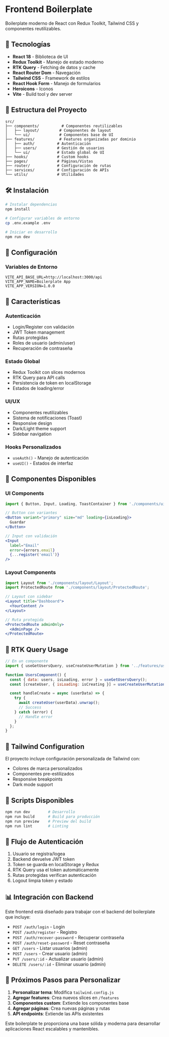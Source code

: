 # Frontend Boilerplate

Boilerplate moderno de React con Redux Toolkit, Tailwind CSS y componentes reutilizables.

## 🚀 Tecnologías

- **React 18** - Biblioteca de UI
- **Redux Toolkit** - Manejo de estado moderno
- **RTK Query** - Fetching de datos y cache
- **React Router Dom** - Navegación
- **Tailwind CSS** - Framework de estilos
- **React Hook Form** - Manejo de formularios
- **Heroicons** - Iconos
- **Vite** - Build tool y dev server

## 📁 Estructura del Proyecto

```
src/
├── components/          # Componentes reutilizables
│   ├── layout/         # Componentes de layout
│   └── ui/             # Componentes base de UI
├── features/           # Features organizadas por dominio
│   ├── auth/          # Autenticación
│   ├── users/         # Gestión de usuarios
│   └── ui/            # Estado global de UI
├── hooks/             # Custom hooks
├── pages/             # Páginas/Vistas
├── router/            # Configuración de rutas
├── services/          # Configuración de APIs
└── utils/             # Utilidades
```

## 🛠️ Instalación

```bash
# Instalar dependencias
npm install

# Configurar variables de entorno
cp .env.example .env

# Iniciar en desarrollo
npm run dev
```

## 🔧 Configuración

### Variables de Entorno

```env
VITE_API_BASE_URL=http://localhost:3000/api
VITE_APP_NAME=Boilerplate App
VITE_APP_VERSION=1.0.0
```

## 🎯 Características

### Autenticación
- Login/Register con validación
- JWT Token management
- Rutas protegidas
- Roles de usuario (admin/user)
- Recuperación de contraseña

### Estado Global
- Redux Toolkit con slices modernos
- RTK Query para API calls
- Persistencia de token en localStorage
- Estados de loading/error

### UI/UX
- Componentes reutilizables
- Sistema de notificaciones (Toast)
- Responsive design
- Dark/Light theme support
- Sidebar navigation

### Hooks Personalizados
- `useAuth()` - Manejo de autenticación
- `useUI()` - Estados de interfaz

## 📱 Componentes Disponibles

### UI Components
```jsx
import { Button, Input, Loading, ToastContainer } from './components/ui';

// Button con variantes
<Button variant="primary" size="md" loading={isLoading}>
  Guardar
</Button>

// Input con validación
<Input 
  label="Email" 
  error={errors.email} 
  {...register('email')}
/>
```

### Layout Components
```jsx
import Layout from './components/layout/Layout';
import ProtectedRoute from './components/layout/ProtectedRoute';

// Layout con sidebar
<Layout title="Dashboard">
  <YourContent />
</Layout>

// Ruta protegida
<ProtectedRoute adminOnly>
  <AdminPage />
</ProtectedRoute>
```

## 🔄 RTK Query Usage

```jsx
// En un componente
import { useGetUsersQuery, useCreateUserMutation } from '../features/users/usersApi';

function UsersComponent() {
  const { data: users, isLoading, error } = useGetUsersQuery();
  const [createUser, { isLoading: isCreating }] = useCreateUserMutation();

  const handleCreate = async (userData) => {
    try {
      await createUser(userData).unwrap();
      // Success
    } catch (error) {
      // Handle error
    }
  };
}
```

## 🎨 Tailwind Configuration

El proyecto incluye configuración personalizada de Tailwind con:
- Colores de marca personalizados
- Componentes pre-estilizados
- Responsive breakpoints
- Dark mode support

## 🚀 Scripts Disponibles

```bash
npm run dev        # Desarrollo
npm run build      # Build para producción
npm run preview    # Preview del build
npm run lint       # Linting
```

## 🔐 Flujo de Autenticación

1. Usuario se registra/logea
2. Backend devuelve JWT token
3. Token se guarda en localStorage y Redux
4. RTK Query usa el token automáticamente
5. Rutas protegidas verifican autenticación
6. Logout limpia token y estado

## 📊 Integración con Backend

Este frontend está diseñado para trabajar con el backend del boilerplate que incluye:

- `POST /auth/login` - Login
- `POST /auth/register` - Registro
- `POST /auth/recover-password` - Recuperar contraseña
- `POST /auth/reset-password` - Reset contraseña
- `GET /users` - Listar usuarios (admin)
- `POST /users` - Crear usuario (admin)
- `PUT /users/:id` - Actualizar usuario (admin)
- `DELETE /users/:id` - Eliminar usuario (admin)

## 🎯 Próximos Pasos para Personalizar

1. **Personalizar tema**: Modifica `tailwind.config.js`
2. **Agregar features**: Crea nuevos slices en `/features`
3. **Componentes custom**: Extiende los componentes base
4. **Agregar páginas**: Crea nuevas páginas y rutas
5. **API endpoints**: Extiende las APIs existentes

Este boilerplate te proporciona una base sólida y moderna para desarrollar aplicaciones React escalables y mantenibles.
